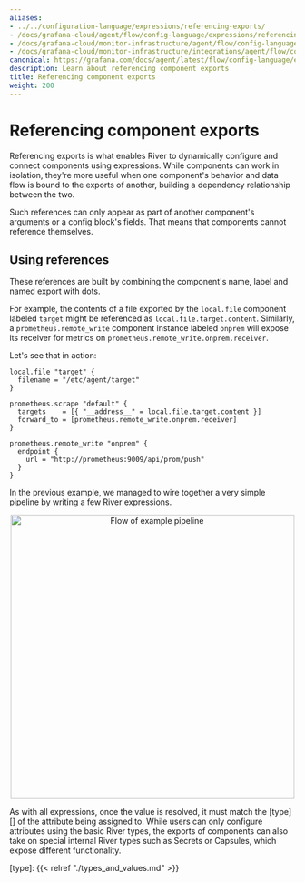 ```yaml
---
aliases:
- ../../configuration-language/expressions/referencing-exports/
- /docs/grafana-cloud/agent/flow/config-language/expressions/referencing_exports/
- /docs/grafana-cloud/monitor-infrastructure/agent/flow/config-language/expressions/referencing_exports/
- /docs/grafana-cloud/monitor-infrastructure/integrations/agent/flow/config-language/expressions/referencing_exports/
canonical: https://grafana.com/docs/agent/latest/flow/config-language/expressions/referencing_exports/
description: Learn about referencing component exports
title: Referencing component exports
weight: 200
---
```


# Referencing component exports
Referencing exports is what enables River to dynamically configure and connect
components using expressions. While components can work in isolation, they're
more useful when one component's behavior and data flow is bound to the exports
of another, building a dependency relationship between the two.

Such references can only appear as part of another component's arguments or a
config block's fields. That means that components cannot reference themselves.

## Using references
These references are built by combining the component's name, label and named
export with dots.

For example, the contents of a file exported by the `local.file` component
labeled `target` might be referenced as `local.file.target.content`.
Similarly, a `prometheus.remote_write` component instance labeled `onprem` will
expose its receiver for metrics on `prometheus.remote_write.onprem.receiver`.

Let's see that in action:
```river
local.file "target" {
  filename = "/etc/agent/target"
}

prometheus.scrape "default" {
  targets    = [{ "__address__" = local.file.target.content }]
  forward_to = [prometheus.remote_write.onprem.receiver]
}

prometheus.remote_write "onprem" {
  endpoint {
    url = "http://prometheus:9009/api/prom/push"
  }
}
```

In the previous example, we managed to wire together a very simple pipeline by
writing a few River expressions.

<p align="center">
<img src="../../../../assets/flow_referencing_exports_diagram.svg" alt="Flow of example pipeline" width="500" />
</p>

As with all expressions, once the value is resolved, it must match the [type][]
of the attribute being assigned to. While users can only configure attributes
using the basic River types, the exports of components can also take on special
internal River types such as Secrets or Capsules, which expose different
functionality.


[type]: {{< relref "./types_and_values.md" >}}
